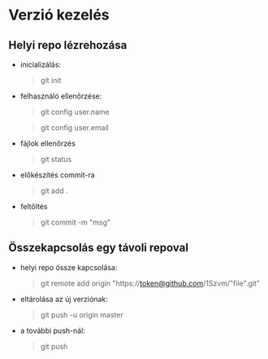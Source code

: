 # Verzió kezelés

## Helyi repo lézrehozása

 - inicializálás:
    > git init
 - felhasználó ellenőrzése:
    >git config user.name

    >git config user.email
 - fájlok ellenőrzés
    >git status
 - előkészítés commit-ra
    >git add .
 - feltőltés
    > git commit -m "msg"

## Összekapcsolás egy távoli repoval

 - helyi repo össze kapcsolása:
    >git remote add origin "https://token@github.com/1Szvm/"file".git"

 - eltárolása az új verziónak:

    >git push -u origin master

 - a további push-nál:
    > git push